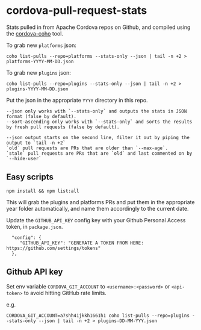 # cordova-pull-request-stats

Stats pulled in from Apache Cordova repos on Github, and compiled using the [cordova-coho](https://github.com/apache/cordova-coho) tool.

To grab new `platforms` json:

`coho list-pulls --repo=platforms --stats-only --json | tail -n +2 > platforms-YYYY-MM-DD.json`

To grab new `plugins` json:

`coho list-pulls --repo=plugins --stats-only --json | tail -n +2 > plugins-YYYY-MM-DD.json`

Put the json in the appropriate `YYYY` directory in this repo.

```
--json only works with `--stats-only` and outputs the stats in JSON format (false by default).
--sort-ascending only works with `--stats-only` and sorts the results by fresh pull requests (false by default).

--json output starts on the second line, filter it out by piping the output to `tail -n +2`
`old` pull requests are PRs that are older than `--max-age`.
`stale` pull requests are PRs that are `old` and last commented on by `--hide-user`
````

## Easy scripts

`npm install && npm list:all`

This will grab the plugins and platforms PRs and put them in the appropriate year folder automatically, and name them accordingly to the current date.

Update the `GITHUB_API_KEY` config key with your Github Personal Access token, in `package.json`.

```
  "config": {
     "GITHUB_API_KEY": "GENERATE A TOKEN FROM HERE: https://github.com/settings/tokens"
  },
```

## Github API key

Set env variable `CORDOVA_GIT_ACCOUNT` to `<username>:<password>` or `<api-token>` to avoid hitting GitHub rate limits.

e.g.

`CORDOVA_GIT_ACCOUNT=a7shh41jkkh1661h1 coho list-pulls --repo=plugins --stats-only --json | tail -n +2 > plugins-DD-MM-YYY.json`
